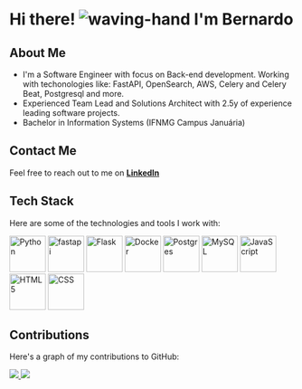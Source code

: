 # Hi there! ![waving-hand](https://user-images.githubusercontent.com/18350557/176309783-0785949b-9127-417c-8b55-ab5a4333674e.gif) I'm Bernardo

## About Me
- I'm a Software Engineer with focus on Back-end development. Working with techonologies like: FastAPI, OpenSearch, AWS, Celery and Celery Beat, Postgresql and more. 
- Experienced Team Lead and Solutions Architect with 2.5y of experience leading software projects.
- Bachelor in Information Systems (IFNMG Campus Januária)

## Contact Me
Feel free to reach out to me on [**LinkedIn**](https://www.linkedin.com/in/bernardoadribeiro/)

## Tech Stack
<p>Here are some of the technologies and tools I work with:</p>

<p>
  <img src="https://img.icons8.com/color/48/000000/python.png" alt="Python" width="64" height="64"/>
  <img src="https://cdn.worldvectorlogo.com/logos/fastapi.svg" alt="fastapi" width="64" height="64"/>
  <img src="https://user-images.githubusercontent.com/67160744/225468173-9453806c-31d6-4e17-9a29-19fda2bb918a.png" alt="Flask" width="64" height="64"/>
  <img src="https://img.icons8.com/color/48/000000/docker.png" alt="Docker" width="64" height="64"/>
  <img src="https://img.icons8.com/color/48/000000/postgreesql.png" alt="Postgres" width="64" height="64"/>
  <img src="https://img.icons8.com/color/48/000000/mysql-logo.png" alt="MySQL" width="64" height="64"/>
  <img src="https://img.icons8.com/color/48/000000/javascript.png" alt="JavaScript" width="64" height="64"/>
  <img src="https://img.icons8.com/color/48/000000/html-5.png" alt="HTML5" width="64" height="64"/>
  <img src="https://img.icons8.com/color/48/000000/css3.png" alt="CSS" width="64" height="64"/>
</p>


## Contributions

Here's a graph of my contributions to GitHub:

<a href="http://www.github.com/bernardoadribeiro">
  <img src="https://github-readme-stats.vercel.app/api?username=bernardoadribeiro&count_private=true&show_icons=true&theme=radical"/>
</a>

<a href="http://www.github.com/bernardoadribeiro">
    <img src="https://github-readme-streak-stats.herokuapp.com/?user=bernardoadribeiro&theme=radical" />
</a>
